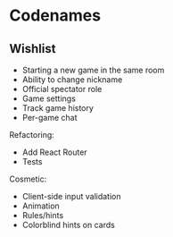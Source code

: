 # Codenames

## Wishlist
- Starting a new game in the same room
- Ability to change nickname
- Official spectator role
- Game settings
- Track game history
- Per-game chat

Refactoring:
- Add React Router
- Tests

Cosmetic:
- Client-side input validation
- Animation
- Rules/hints
- Colorblind hints on cards

